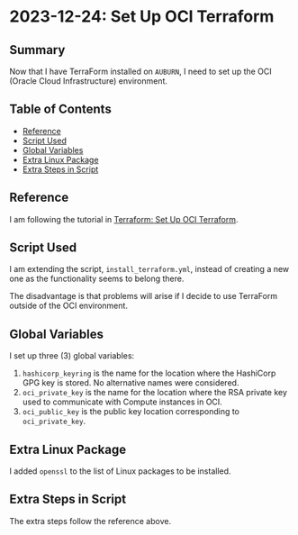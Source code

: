# 2023-12-24: Set Up OCI Terraform

## Summary

Now that I have TerraForm installed on `AUBURN`, I need to set up the OCI (Oracle Cloud Infrastructure) environment.

## Table of Contents

* [Reference](#reference)
* [Script Used](#script-used)
* [Global Variables](#global-variables)
* [Extra Linux Package](#extra-linux-package)
* [Extra Steps in Script](#extra-steps-in-script)

## Reference

I am following the tutorial in [Terraform: Set Up OCI Terraform](https://docs.oracle.com/en-us/iaas/developer-tutorials/tutorials/tf-provider/01-summary.htm).

## Script Used

I am extending the script, `install_terraform.yml`, instead of creating a new one as the functionality seems to belong there.

The disadvantage is that problems will arise if I decide to use TerraForm outside of the OCI environment.

## Global Variables

I set up three (3) global variables:

1. `hashicorp_keyring` is the name for the location where the HashiCorp GPG key is stored. No alternative names were considered.
1. `oci_private_key` is the name for the location where the RSA private key used to communicate with Compute instances in OCI.
1. `oci_public_key` is the public key location corresponding to `oci_private_key`.

## Extra Linux Package

I added `openssl` to the list of Linux packages to be installed.

## Extra Steps in Script

The extra steps follow the reference above.
